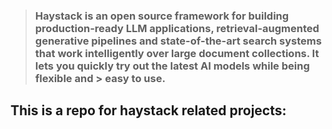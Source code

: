 > ### Haystack is an open source framework for building production-ready LLM applications, retrieval-augmented generative pipelines and state-of-the-art search systems that work intelligently over large document collections. It lets you quickly try out the latest AI models while being flexible and > easy to use.


## This is a repo for haystack related projects:

